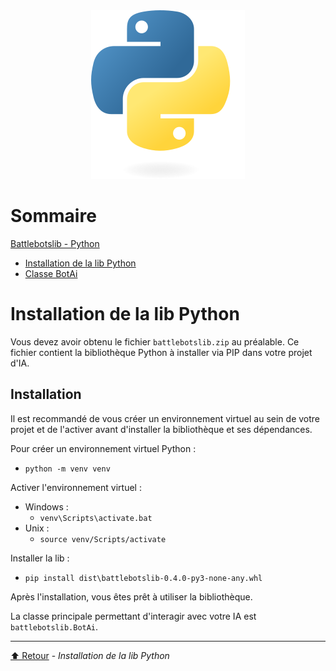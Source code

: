 <link rel="stylesheet" type="text/css" href="../style/style.css">
<link rel="stylesheet" type="text/css" href="../style/dark-theme.css">
<link rel="stylesheet" type="text/css" href="../style/dark-code.css">

<!-- Side navigation -->
<div class="sidebar">
  <center><img src="../img/Python-logo-notext.svg"></center>
  <h1>Sommaire</h1>
  
  <a href="../Battlebotslib%20-%20Python.html">Battlebotslib - Python</a>
  <ul>
    <li><a href="Installation%20de%20la%20lib%20Python.html">Installation de la lib Python</a></li>
	  <li><a href="../tech/Classe%20BotAi.html">Classe BotAi</a></li>
  </ul>
</div>

<!-- Page content -->
<div class="main">


# Installation de la lib Python

Vous devez avoir obtenu le fichier `battlebotslib.zip` au préalable. Ce fichier contient la bibliothèque Python à installer via PIP dans votre projet d'IA.

## Installation

Il est recommandé de vous créer un environnement virtuel au sein de votre projet et de l'activer avant d'installer la bibliothèque et ses dépendances.

Pour créer un environnement virtuel Python :
- `python -m venv venv`

Activer l'environnement virtuel :
- Windows :
  - `venv\Scripts\activate.bat`
- Unix :
  - `source venv/Scripts/activate`

Installer la lib :
- `pip install dist\battlebotslib-0.4.0-py3-none-any.whl`


Après l'installation, vous êtes prêt à utiliser la bibliothèque.

La classe principale permettant d'interagir avec votre IA est `battlebotslib.BotAi`.

---

[⬆️ Retour](#top) - _Installation de la lib Python_

</div>
